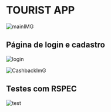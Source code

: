 # TOURIST APP

![mainIMG](https://res.cloudinary.com/dloadb2bx/image/upload/v1626556361/touristApp2_rncoc1.png)


## Página de login e cadastro
![login](https://res.cloudinary.com/dloadb2bx/image/upload/v1626555420/tourismApp1_n6g0gg.png)

![CashbackImG](https://res.cloudinary.com/dloadb2bx/image/upload/v1626556480/touristApp3_twnnud.png)

## Testes com RSPEC
![test](https://res.cloudinary.com/dloadb2bx/image/upload/v1626568154/touristTest_qp7uae.png)
